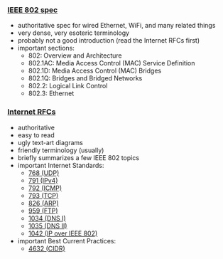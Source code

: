 ### [IEEE 802 spec](http://standards.ieee.org/about/get/802/802.html)
- authoritative spec for wired Ethernet, WiFi, and many related things
- very dense, very esoteric terminology
- probably not a good introduction (read the Internet RFCs first)
- important sections:
    - 802: Overview and Architecture
    - 802.1AC: Media Access Control (MAC) Service Definition
    - 802.1D: Media Access Control (MAC) Bridges
    - 802.1Q: Bridges and Bridged Networks
    - 802.2: Logical Link Control
    - 802.3: Ethernet

### [Internet RFCs](https://www.rfc-editor.org/)
- authoritative
- easy to read
- ugly text-art diagrams
- friendly terminology (usually)
- briefly summarizes a few IEEE 802 topics
- important Internet Standards:
    - [768 (UDP)](http://www.rfc-editor.org/info/rfc768)
    - [791 (IPv4)](http://www.rfc-editor.org/info/rfc791)
    - [792 (ICMP)](https://www.rfc-editor.org/info/rfc792)
    - [793 (TCP)](http://www.rfc-editor.org/info/rfc793)
    - [826 (ARP)](http://www.rfc-editor.org/info/rfc826)
    - [959 (FTP)](http://www.rfc-editor.org/info/rfc959)
    - [1034 (DNS I)](http://www.rfc-editor.org/info/rfc1034)
    - [1035 (DNS II)](http://www.rfc-editor.org/info/rfc1035)
    - [1042 (IP over IEEE 802)](http://www.rfc-editor.org/info/rfc1042)
- important Best Current Practices:
    - [4632 (CIDR)](http://www.rfc-editor.org/info/rfc4632)
